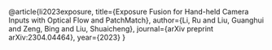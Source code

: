 @article{li2023exposure,
  title={Exposure Fusion for Hand-held Camera Inputs with Optical Flow and PatchMatch},
  author={Li, Ru and Liu, Guanghui and Zeng, Bing and Liu, Shuaicheng},
  journal={arXiv preprint arXiv:2304.04464},
  year={2023}
}